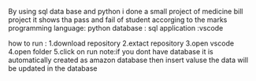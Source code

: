 By using sql data base and python i done a small project of medicine bill project
it shows tha pass and fail of student accorging to the marks
programming language: python
database : sql
application :vscode

how to run :
1.download repository
2.extact repository
3.open vscode
4.open folder
5.click on run
note:if you dont have database it is automatically created as amazon database
then insert valuse the data will be updated in the database
